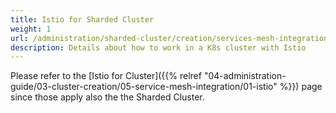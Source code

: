 ```yaml
---
title: Istio for Sharded Cluster
weight: 1
url: /administration/sharded-cluster/creation/services-mesh-integration/istio
description: Details about how to work in a K8s cluster with Istio
---
```


Please refer to the [Istio for Cluster]({{% relref "04-administration-guide/03-cluster-creation/05-service-mesh-integration/01-istio" %}}) page since those apply also the the Sharded Cluster.
